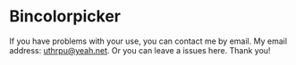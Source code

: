 # Bincolorpicker


If you have problems with your use, you can contact me by email. My email address: uthrpu@yeah.net. Or you can leave a issues here. Thank you!
